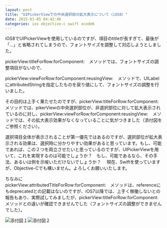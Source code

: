 ```yaml
---
layout: post
title: "UIPickerViewでの中央選択部の拡大表示について（iOS8）"
date: 2015-01-05 04:42:48
categories: ios objective-c swift xcode6
---
```

<p>iOS8でUIPickerViewを使用しているのですが、項目のtitleが長すぎて、最後が「...」と省略されてしまうので、フォントサイズを調整して対応しようとしました。</p>

<p>pickerView:titleForRow:forComponent:　メソッドでは、フォントサイズの調整項目がないので、</p>

<p>pickerView:viewForRow:forComponent:reusingView:　メソッドで、UILabelにattributedStringを指定したものを戻り値にして、フォントサイズの調整を行いました。</p>

<p>その目的は上手く果たせたのですが、pickerView:titleForRow:forComponent:　メソッドでは、pikerViewの中央選択部位が、非選択部位に対して拡大表示されているのに対し、pickerView:viewForRow:forComponent:reusingView:　メソッドでは、その拡大表示効果がなくなっていることに気がつきました（添付図をご参照ください）。</p>

<p>選択項目全体が表示されることが第一優先ではあるのですが、選択部位が拡大表示される効果は、選択時に分かりやすい効果があると思っています。もし、可能であれば、この２つを両立させたいと思っているのですが、UIPickerViewを用いて、これを実現するのは可能でしょうか？　もし、可能であるなら、その手法、あるいは例を示唆いただけないでしょうか？　 現在、Swiftを使っていますが、Objective-Cでも構いません。よろしくお願いいたします。</p>

<p>ちなみに<br>
pickerView:attributedTitleForRow:forComponent:　メソッドは、referenceにもdeprecatedとの記載はないのですが、iOS7以降では、上手く稼働しないとの報告もあり、実際試してみましたが、pickerView:titleForRow:forComponent:　メソッドとの違いが確認できませんでした（フォントサイズの調整ができませんでした）。</p>

<p><img src="https://i.stack.imgur.com/3E6rL.png" alt="添付図１"><img src="https://i.stack.imgur.com/SeZ18.png" alt="添付図２"></p>
